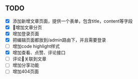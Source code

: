 ## TODO

- [x] ​添加新增文章页面，提供一个表单，包含title，content等字段
- [x] 增加文章分页
- [x] 增加登录页面
- [x] 把编辑页面都放到/admin路由下，并且需要登录
- [ ] 增加code highlight样式
- [x] 增加查看、点赞、评论接口
- [ ] 评论关联到文章
- [ ] 增加分享功能
- [ ] 增加404页面
